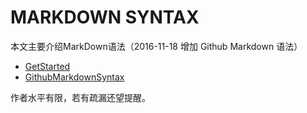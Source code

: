 # MARKDOWN SYNTAX

本文主要介绍MarkDown语法（2016-11-18 增加 Github Markdown 语法）

* [GetStarted](syntax.md)
* [GithubMarkdownSyntax](githubSyntax.md)

作者水平有限，若有疏漏还望提醒。
